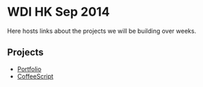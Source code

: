 # WDI HK Sep 2014

Here hosts links about the projects we will be building over weeks.

## Projects

- [Portfolio](https://github.com/harryworld/portfolio)
- [CoffeeScript](https://github.com/wdi-hk-sep-2014/coffeescript)